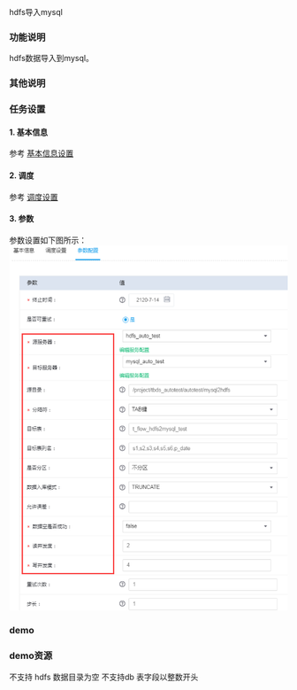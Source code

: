 hdfs导入mysql

### 功能说明
hdfs数据导入到mysql。

### 其他说明


### 任务设置
#### 1. 基本信息  
参考 [基本信息设置](/workflow/workflow/runnerBasicInfo.md)  
#### 2. 调度  
参考 [调度设置](/workflow/workflow/runnerCycle.md)  

#### 3. 参数
参数设置如下图所示：
![hdfs2mysql](/workflow/workflow/images/hdfs2mysql.png)


### demo


### demo资源

不支持 hdfs 数据目录为空
不支持db 表字段以整数开头
